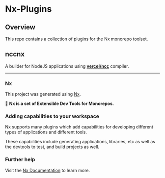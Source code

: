 

# Nx-Plugins

## Overview
This repo contains a collection of plugins for the Nx monorepo toolset.

## nccnx

A builder for NodeJS applications using **[vercel/ncc](https://github.com/vercel/ncc)** compiler.


----
### Nx

This project was generated using [Nx](https://nx.dev).

🔎 **Nx is a set of Extensible Dev Tools for Monorepos.**

### Adding capabilities to your workspace

Nx supports many plugins which add capabilities for developing different types of applications and different tools.

These capabilities include generating applications, libraries, etc as well as the devtools to test, and build projects as well.

### Further help

Visit the [Nx Documentation](https://nx.dev) to learn more.

